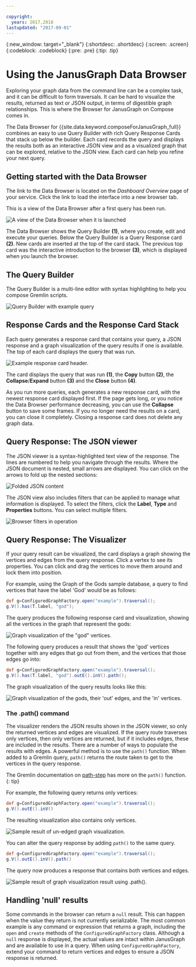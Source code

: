 ```yaml
---

copyright:
  years: 2017,2018
lastupdated: "2017-09-01"
---
```


{:new_window: target="_blank"}
{:shortdesc: .shortdesc}
{:screen: .screen}
{:codeblock: .codeblock}
{:pre: .pre}
{:tip: .tip}

# Using the JanusGraph Data Browser

Exploring your graph data from the command line can be a complex task, and it can be difficult to form traversals. It can be hard to visualize the results, returned as text or JSON output, in terms of digestible graph relationships. This is where the Browser for JanusGraph on Compose comes in.

The Data Browser for {{site.data.keyword.composeForJanusGraph_full}} combines an easy to use Query Builder with rich Query Response Cards that stack up below the builder. Each card records the query and displays the results both as an interactive JSON view and as a visualized graph that can be explored, relative to the JSON view. Each card can help you refine your next query.

## Getting started with the Data Browser

The link to the Data Browser is located on the _Dashboard Overview_ page of your service. Click the link to load the interface into a new browser tab.

This is a view of the Data Browser after a first query has been run.

![A view of the Data Browser when it is launched](./images/databrowser_taggedFullscreenbrowser.png "A view of the Data Browser when it is launchedshowing the Query Builder, query output in JSON and visual forms, and a welcome message an tutorial.")

The Data Browser shows the Query Builder **(1)**, where you create, edit and execute your queries. Below the Query Builder is a Query Response card **(2)**. New cards are inserted at the top of the card stack. The previous top card was the interactive introduction to the browser **(3)**, which is displayed when you launch the browser.

## The Query Builder

The Query Builder is a multi-line editor with syntax highlighting to help you compose Gremlin scripts.

![Query Builder with example query](./images/databrowser_taggedquerybuilder.png "The Query Builder with an example query")

## Response Cards and the Response Card Stack

Each query generates a response card that contains your query, a JSON response and a graph visualization of the query results if one is available. The top of each card displays the query that was run.

![Example response card header.](./images/databrowser_querybar.png)

The card displays the query that was run **(1)**, the **Copy** button **(2)**, the **Collapse**/**Expand** button **(3)** and the **Close** button **(4)**.

As you run more queries, each generates a new response card, with the newest response card displayed first. If the page gets long, or you notice the Data Browser performance decreasing, you can use the **Collapse** button to save some frames. If you no longer need the results on a card, you can close it completely. Closing a response card does not delete any graph data.

## Query Response: The JSON viewer

The JSON viewer is a syntax-highlighted text view of the response. The lines are numbered to help you navigate through the results. Where the JSON document is nested, small arrows are displayed. You can click on the arrows to fold up the nested sections:

![Folded JSON content](./images/databrowser_queryresponse.png)

The JSON view also includes filters that can be applied to manage what information is displayed. To select the filters, click the **Label**, **Type** and **Properties** buttons. You can select multiple filters.

![Browser filters in operation](./images/databrowser_filteractions.png)

## Query Response: The Visualizer

If your query result can be visualized, the card displays a graph showing the vertices and edges from the query response. Click a vertex to see its properties. You can click and drag the vertices to move them around and lock them into position.

For example, using the Graph of the Gods sample database, a query to find vertices that have the label 'God' would be as follows:

```groovy
def g=ConfiguredGraphFactory.open("example").traversal();
g.V().has(T.label, "god");
```

The query produces the following response card and visualization, showing all the vertices in the graph that represent the gods:

![Graph visualization of the "god" vertices.](./images/databrowser_visualization.png)

The following query produces a result that shows the 'god' vertices together with any edges that go out from them, and the vertices that those edges go into:

```groovy
def g=ConfiguredGraphFactory.open("example").traversal();
g.V().has(T.label, "god").outE().inV().path();
```

The graph visualization of the query results looks like this:

![Graph visualization of the gods, their 'out' edges, and the 'in' vertices.](./images/databrowser_edgesvertices.png)

### The .path() command

The visualizer renders the JSON results shown in the JSON viewer, so only the returned vertices and edges are visualized. If the query route traverses only vertices, then only vertices are returned, but if it includes edges, these are included in the results. There are a number of ways to populate the results with edges. A powerful method is to use the `path()` function. When added to a Gremlin query, `path()` returns the route taken to get to the vertices in the query response.

The Gremlin documentation on [path-step](http://tinkerpop.apache.org/docs/current/reference/#path-step) has more on the `path()` function.
{: tip}

For example, the following query returns only vertices:

```groovy
def g=ConfiguredGraphFactory.open("example").traversal();
g.V().outE().inV()
```

The resulting visualization also contains only vertices.

![Sample result of un-edged graph visualization.](./images/databrowser_visualization2.png)

You can alter the query response by adding `path()` to the same query.

```groovy
def g=ConfiguredGraphFactory.open("example").traversal();
g.V().outE().inV().path()
```

The query now produces a response that contains both vertices and edges.

![Sample result of graph visualization result using `.path()`.](./images/databrowser_visualization3.png)

## Handling 'null' results

Some commands in the browser can return a `null` result. This can happen when the value they return is not currently serializable. The most common example is any command or expression that returns a graph, including the `open` and `create` methods of the `ConfiguredGraphFactory` class. Although a `null` response is displayed, the actual values are intact within JanusGraph and are available to use in a query. When using `ConfiguredGraphFactory`, extend your command to return vertices and edges to ensure a JSON response is returned.
